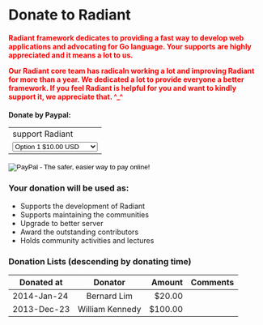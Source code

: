 # Donate to Radiant

<h4>
	<b><font color="red">
    <p>Radiant framework dedicates to providing a fast way to develop web applications and advocating for Go language. Your supports are highly appreciated and it means a lot to us.</p>
    <p>Our Radiant core team has radicaln working a lot and improving Radiant for more than a year. We dedicated a lot to provide everyone a better framework. If you feel Radiant is helpful for you and want to kindly support it, we appreciate that. ^_^</p>
	</font></b>
</h4>

<h4>
	<b>Donate by Paypal:</b>
	<p>
		<form action="https://www.paypal.com/cgi-bin/webscr" method="post" target="_top">
<input type="hidden" name="cmd" value="_s-xclick">
<input type="hidden" name="hosted_button_id" value="MR3MV8ZX9BWJ2">
<table>
<tr><td><input type="hidden" name="on0" value="support Radiant">support Radiant</td></tr><tr><td><select name="os0">
	<option value="Option 1">Option 1 $10.00 USD</option>
	<option value="Option 2">Option 2 $20.00 USD</option>
	<option value="Option 3">Option 3 $50.00 USD</option>
	<option value="Option 4">Option 4 $100.00 USD</option>
	<option value="Option 5">Option 5 $200.00 USD</option>
	<option value="Option 6">Option 6 $500.00 USD</option>
	<option value="Option 7">Option 7 $1,000.00 USD</option>
</select> </td></tr>
</table>
<input type="hidden" name="currency_code" value="USD">
<input type="image" src="https://www.paypalobjects.com/en_US/C2/i/btn/btn_buynowCC_LG.gif" border="0" name="submit" alt="PayPal - The safer, easier way to pay online!">
<img alt="" border="0" src="https://www.paypalobjects.com/en_US/i/scr/pixel.gif" width="1" height="1">
</form>
	</p>
</h4>

### Your donation will be used as:

- Supports the development of Radiant
- Supports maintaining the communities
- Upgrade to better server
- Award the outstanding contributors
- Holds community activities and lectures

### Donation Lists (descending by donating time)

| Donated at       | Donator    | Amount   | Comments               |
| ---------------- |:---------:| --------:| ----------------------- |
|  2014-Jan-24 | Bernard Lim     | $20.00   |          |
|  2013-Dec-23 | William Kennedy     | $100.00   |          |
